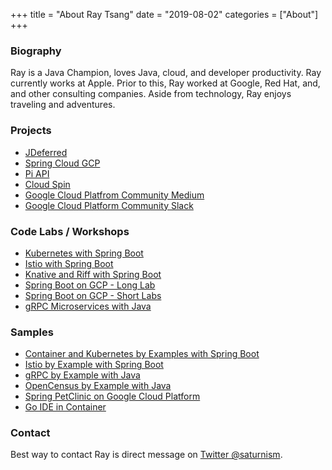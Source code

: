 +++
title = "About Ray Tsang"
date = "2019-08-02"
categories = ["About"]
+++

### Biography
Ray is a Java Champion, loves Java, cloud, and developer productivity. Ray currently works at Apple. Prior to this, Ray worked at Google, Red Hat, and, and other consulting companies. Aside from technology, Ray enjoys traveling and adventures.

### Projects
- [JDeferred](http://jdeferred.org/)
- [Spring Cloud GCP](https://github.com/spring-cloud/spring-cloud-gcp)
- [Pi API](https://pi.delivery)
- [Cloud Spin](https://twitter.com/googlecloudspin)
- [Google Cloud Platfrom Community Medium](http://medium.com/google-cloud)
- [Google Cloud Platform Community Slack](http://bit.ly/gcp-slack)

### Code Labs / Workshops
- [Kubernetes with Spring Boot](http://bit.ly/k8s-lab)
- [Istio with Spring Boot](http://bit.ly/istio-lab)
- [Knative and Riff with Spring Boot](http://bit.ly/spring-riff-lab)
- [Spring Boot on GCP - Long Lab](http://bit.ly/spring-gcp-lab)
- [Spring Boot on GCP - Short Labs](http://gcplab.me/spring)
- [gRPC Microservices with Java](https://retroryan8080.gitlab.io/grpc-java-workshop)

### Samples
- [Container and Kubernetes by Examples with Spring Boot](https://github.com/saturnism/docker-kubernetes-by-example-java)
- [Istio by Example with Spring Boot](https://github.com/saturnism/istio-by-example-java)
- [gRPC by Example with Java](https://github.com/saturnism/grpc-by-example-java)
- [OpenCensus by Example with Java](https://github.com/saturnism/opencensus-java-by-example)
- [Spring PetClinic on Google Cloud Platform](https://github.com/saturnism/spring-petclinic-gcp)
- [Go IDE in Container](https://github.com/saturnism/go-ide)

### Contact
Best way to contact Ray is direct message on [Twitter @saturnism](https://twitter.com/saturnism).
